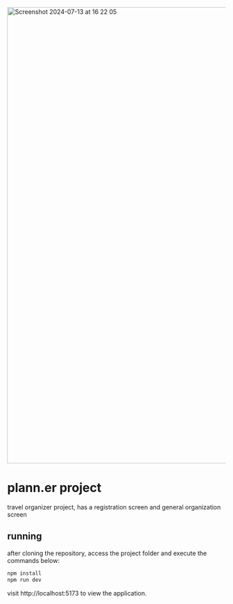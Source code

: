 
<img width="1049" alt="Screenshot 2024-07-13 at 16 22 05" src="https://github.com/user-attachments/assets/7f5ff3f8-88d6-4218-bd80-7d359a6d5d39">

# plann.er project

travel organizer project, has a registration screen and general organization screen

## running

after cloning the repository, access the project folder and execute the commands below:

```sh
npm install
npm run dev
```

visit http://localhost:5173 to view the application.
